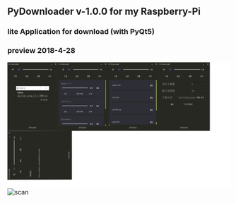 ## PyDownloader v-1.0.0 for my Raspberry-Pi
### lite Application for download (with PyQt5)
### preview 2018-4-28
![](https://github.com/FreeHe/PyDownloader/raw/master/preview.png)
![scan](https://github.com/FreeHe/source/raw/master/py-downloader.gif)
